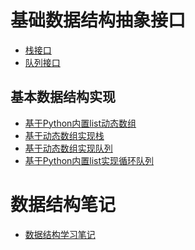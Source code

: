 <!--
 * @Author: 27
 * @LastEditors: 27
 * @Date: 2020-03-01 17:43:04
 * @LastEditTime: 2020-03-07 15:44:55
 * @FilePath: /Algorithms_Note/数据结构与算法基础学习/learn_datastructure_algorithm.md
 * @description: type some description
 -->

# 基础数据结构抽象接口
- [栈接口](./stack_interface.py)
- [队列接口](./queue_interface.py)

## 基本数据结构实现
- [基于Python内置list动态数组](./dynamic_array.py)
- [基于动态数组实现栈](./base_darray_stack.py)
- [基于动态数组实现队列](./base_darray_queue.py)
- [基于Python内置list实现循环队列](./loopQueue.py)

# 数据结构笔记
- [数据结构学习笔记](./note.md)

